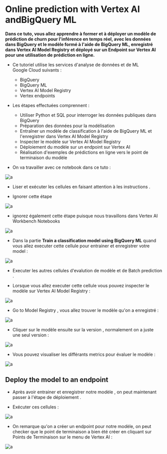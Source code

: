 # Online prediction with Vertex AI andBigQuery ML

**Dans ce tuto, vous allez apprendre à former et à déployer un modèle de prédiction de churn pour l'inférence en temps réel, avec les données dans BigQuery et le modèle formé à l'aide de BigQuery ML, enregistré dans Vertex AI Model Registry et déployé sur un Endpoint sur Vertex AI pour une utilisation  de prédiction en ligne.**

- Ce tutoriel utilise les services d'analyse de données et de ML Google Cloud suivants :

  - BigQuery
  - BigQuery ML
  - Vertex AI Model Registry
  - Vertex endpoints

- Les étapes effectuées comprennent :

  - Utiliser Python et SQL pour interroger les données publiques dans BigQuery
  - Préparation des données pour la modélisation
  - Entraîner un modèle de classification à l'aide de BigQuery ML et l'enregistrer dans Vertex AI Model Registry
  - Inspecter le modèle sur Vertex AI Model Registry
  - Déploiement du modèle sur un endpoint sur Vertex AI
  - Réalisation d'exemples de prédictions en ligne vers le point de terminaison du modèle


- On va travailler avec ce notebook dans ce tuto :



![a](https://user-images.githubusercontent.com/78825764/207851323-e650c847-e680-481a-bdd8-cff50900894c.PNG)


- Liser et exécuter les cellules en faisant attention à les instructions .

- Ignorer cette étape
 
![a](https://user-images.githubusercontent.com/78825764/207851823-ab681f4a-9abd-4b32-9dcb-da373c6d5eaa.PNG)

- ignorez également cette étape puisque nous travaillons dans Vertex AI Workbench Notebooks


![a](https://user-images.githubusercontent.com/78825764/207852308-7ff8a39a-bfa7-4550-9b48-03bf97d6fe12.PNG)

- Dans la partie **Train a classification model using BigQuery ML** quand vous allez executer cette cellule pour entrainer et enregistrer votre model :


![a](https://user-images.githubusercontent.com/78825764/207860373-a0262e9a-888a-42ea-b425-bb05e35e0f35.PNG)

- Executer les autres cellules d'evalution de modèle et de Batch prediction .

- Lorsque vous allez executer cette cellule vous pouvez inspecter le modèle sur Vertex AI Model Registry :

![a](https://user-images.githubusercontent.com/78825764/207865216-4ac469fc-569e-45f8-ba66-8d1af282d523.PNG)


- Go to Model Registry , vous allez trouver le modèle qu'on a enregistré :
 

![a](https://user-images.githubusercontent.com/78825764/207861076-3cb587f1-dfde-40a8-a699-df63aa8a9b9e.PNG)

- Cliquer sur le modèle ensuite sur la version , normalement on a juste une seul version :

![a](https://user-images.githubusercontent.com/78825764/207862099-b0791cb4-fcf7-4188-9fef-ecc5b78d027b.PNG)

- Vous pouvez visualiser les différants metrics pour évaluer le modèle :



![a](https://user-images.githubusercontent.com/78825764/207863158-cdfe6ab1-2c77-4451-a535-30535870ce4e.PNG)

## Deploy the model to an endpoint

- Après avoir entrainer et enregistrer notre modèle , on peut maintenant passer à l'étape de déploiement .

- Exécuter ces cellules : 


![a](https://user-images.githubusercontent.com/78825764/207865830-5056c218-2482-406f-9496-12bfe58ef149.PNG)

- On remarque qu'on a créer un endpoint pour notre modèle, on peut checker que le point de terminaison a bien été créer en cliquant sur Points de Terminaison sur le menu de Vertex AI :

![a](https://user-images.githubusercontent.com/78825764/207867356-ff0c1b82-fb92-44b0-adfa-2d9350a6557c.PNG)




